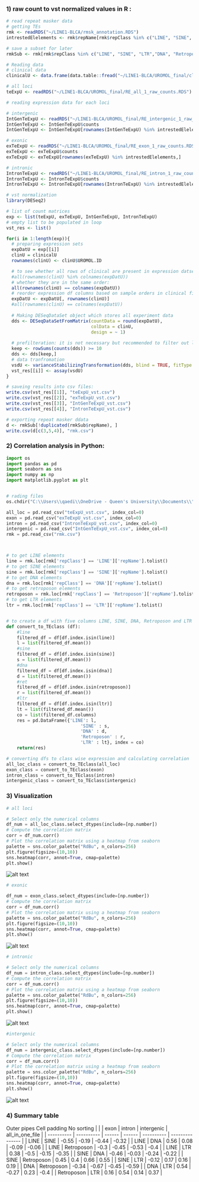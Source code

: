 ### 1) raw count to vst normalized values in R :

```R
# read repeat masker data
# getting TEs
rmk <- readRDS("~/LINE1-BLCA/rmsk_annotation.RDS")
intrestedElelements <- rmk$repName[rmk$repClass %in% c("LINE", "SINE", "LTR","DNA", "Retroposon")]

# save a subset for later 
rmkSub <- rmk[rmk$repClass %in% c("LINE", "SINE", "LTR","DNA", "Retroposon"),]

# Reading data 
# clinical data
clinicalU <- data.frame(data.table::fread("~/LINE1-BLCA/UROMOL_final/clinU.csv"))

# all loci
teExpU <- readRDS("~/LINE1-BLCA/UROMOL_final/RE_all_1_raw_counts.RDS")

# reading expression data for each loci

# intergenic
IntGenTeExpU <- readRDS("~/LINE1-BLCA/UROMOL_final/RE_intergenic_1_raw_counts.RDS")
IntGenTeExpU <- IntGenTeExpU$counts
IntGenTeExpU <- IntGenTeExpU[rownames(IntGenTeExpU) %in% intrestedElelements,]

# exonic
exTeExpU <- readRDS("~/LINE1-BLCA/UROMOL_final/RE_exon_1_raw_counts.RDS")
exTeExpU <- exTeExpU$counts
exTeExpU <- exTeExpU[rownames(exTeExpU) %in% intrestedElelements,]

# intronic
IntronTeExpU <- readRDS("~/LINE1-BLCA/UROMOL_final/RE_intron_1_raw_counts.RDS")
IntronTeExpU <- IntronTeExpU$counts
IntronTeExpU <- IntronTeExpU[rownames(IntronTeExpU) %in% intrestedElelements,]

# vst normalization
library(DESeq2)

# list of count matrices
exp <- list(teExpU, exTeExpU, IntGenTeExpU, IntronTeExpU)
# empty list to be populated in loop
vst_res <- list()

for(i in 1:length(exp)){
  # preparing expression sets
  expDatU = exp[[i]]
  clinU = clinicalU
  rownames(clinU) <- clinU$UROMOL.ID

  # to see whether all rows of clinical are present in expression datset
  #all(rownames(clinU) %in% colnames(expDatU))
  # whether they are in the same order:
  all(rownames(clinU) == colnames(expDatU))
  # reorder expression df columns based on sample orders in clinical file
  expDatU <- expDatU[, rownames(clinU)]
  #all(rownames(clinU) == colnames(expDatU))
  
  # Making DESeqDataSet object which stores all experiment data
  dds <- DESeqDataSetFromMatrix(countData = round(expDatU),
                                colData = clinU,
                                design = ~ 1)
  
  # prefilteration: it is not necessary but recommended to filter out low expressed genes
  keep <- rowSums(counts(dds)) >= 10
  dds <- dds[keep,]
  # data tranfromation
  vsdU <- varianceStabilizingTransformation(dds, blind = TRUE, fitType = "parametric")
  vst_res[[i]] <- assay(vsdU)
}

# saveing results into csv files:
write.csv(vst_res[[1]], "teExpU_vst.csv")
write.csv(vst_res[[2]], "exTeExpU_vst.csv")
write.csv(vst_res[[3]], "IntGenTeExpU_vst.csv")
write.csv(vst_res[[4]], "IntronTeExpU_vst.csv")

# exporting repeat masker ddata
d <- rmkSub[!duplicated(rmkSub$repName), ]
write.csv(d[c(3,5,4)], "rmk.csv")

```

### 2) Correlation analysis in Python:

```python
import os
import pandas as pd
import seaborn as sns
import numpy as np
import matplotlib.pyplot as plt


# rading files
os.chdir("C:\\Users\\qaedi\\OneDrive - Queen's University\\Documents\\")

all_loc = pd.read_csv("teExpU_vst.csv", index_col=0)
exon = pd.read_csv("exTeExpU_vst.csv", index_col=0)
intron = pd.read_csv("IntronTeExpU_vst.csv", index_col=0)
intergenic = pd.read_csv("IntGenTeExpU_vst.csv", index_col=0)
rmk = pd.read_csv("rmk.csv")



# to get LINE elements
line = rmk.loc[rmk['repClass'] == 'LINE']['repName'].tolist()
# to get SINE elements
sine = rmk.loc[rmk['repClass'] == 'SINE']['repName'].tolist()
# to get DNA elements
dna = rmk.loc[rmk['repClass'] == 'DNA']['repName'].tolist()
# to get retroposon elements
retroposon = rmk.loc[rmk['repClass'] == 'Retroposon']['repName'].tolist()
# to get LTR elements
ltr = rmk.loc[rmk['repClass'] == 'LTR']['repName'].tolist()


# to create a df with five columns LINE, SINE, DNA, Retroposon and LTR 
def convert_to_TEclass (df):
    #line
    filtered_df = df[df.index.isin(line)] 
    l = list(filtered_df.mean())
    #sine
    filtered_df = df[df.index.isin(sine)] 
    s = list(filtered_df.mean())
    #dna
    filtered_df = df[df.index.isin(dna)] 
    d = list(filtered_df.mean())
    #ret
    filtered_df = df[df.index.isin(retroposon)] 
    r = list(filtered_df.mean())
    #ltr
    filtered_df = df[df.index.isin(ltr)] 
    lt = list(filtered_df.mean())
    co = list(filtered_df.columns)
    res = pd.DataFrame({'LINE': l,
                            'SINE' : s,
                            'DNA' : d,
                            'Retroposon' : r,
                            'LTR' : lt}, index = co)
    return(res)

# converting dfs to class wise expression and calculating correlation
all_loc_class = convert_to_TEclass(all_loc)
exon_class = convert_to_TEclass(exon)
intron_class = convert_to_TEclass(intron)
intergenic_class = convert_to_TEclass(intergenic)
```

### 3) Visualization

```python
# all loci

# Select only the numerical columns
df_num = all_loc_class.select_dtypes(include=[np.number])
# Compute the correlation matrix
corr = df_num.corr()
# Plot the correlation matrix using a heatmap from seaborn
palette = sns.color_palette("RdBu", n_colors=256)
plt.figure(figsize=(10,10))
sns.heatmap(corr, annot=True, cmap=palette)
plt.show()
```
![alt text](https://github.com/hamidghaedi/TE_element_correlation/blob/main/image/all_loci_in_one_file.png)

```python
# exonic

df_num = exon_class.select_dtypes(include=[np.number])
# Compute the correlation matrix
corr = df_num.corr()
# Plot the correlation matrix using a heatmap from seaborn
palette = sns.color_palette("RdBu", n_colors=256)
plt.figure(figsize=(10,10))
sns.heatmap(corr, annot=True, cmap=palette)
plt.show()
```
![alt text](https://github.com/hamidghaedi/TE_element_correlation/blob/main/image/exon.png)

```python
# intronic

# Select only the numerical columns
df_num = intron_class.select_dtypes(include=[np.number])
# Compute the correlation matrix
corr = df_num.corr()
# Plot the correlation matrix using a heatmap from seaborn
palette = sns.color_palette("RdBu", n_colors=256)
plt.figure(figsize=(10,10))
sns.heatmap(corr, annot=True, cmap=palette)
plt.show()

```
![alt text](https://github.com/hamidghaedi/TE_element_correlation/blob/main/image/intron.png)

```python
#intergenic

# Select only the numerical columns
df_num = intergenic_class.select_dtypes(include=[np.number])
# Compute the correlation matrix
corr = df_num.corr()
# Plot the correlation matrix using a heatmap from seaborn
palette = sns.color_palette("RdBu", n_colors=256)
plt.figure(figsize=(10,10))
sns.heatmap(corr, annot=True, cmap=palette)
plt.show()
```
![alt text](https://github.com/hamidghaedi/TE_element_correlation/blob/main/image/intergenic.png)


### 4) Summary table

 Outer pipes  Cell padding 
No sorting
|            |            | exon   | intron | intergenic | all_in_one_file |
| ---------- | ---------- | ------ | ------ | ---------- | --------------- |
| LINE       | SINE       | \-0.55 | \-0.19 | \-0.44     | \-0.32          |
| LINE       | DNA        | 0.56   | 0.08   | \-0.09     | \-0.06          |
| LINE       | Retroposon | \-0.3  | \-0.45 | \-0.53     | \-0.4           |
| LINE       | LTR        | 0.38   | \-0.5  | \-0.15     | \-0.35          |
| SINE       | DNA        | \-0.46 | \-0.03 | \-0.24     | \-0.22          |
| SINE       | Retroposon | 0.45   | 0.4    | 0.66       | 0.55            |
| SINE       | LTR        | \-0.12 | 0.17   | 0.16       | 0.19            |
| DNA        | Retroposon | \-0.34 | \-0.67 | \-0.45     | \-0.59          |
| DNA        | LTR        | 0.54   | \-0.27 | 0.23       | \-0.4           |
| Retroposon | LTR        | 0.16   | 0.54   | 0.14       | 0.37            |
